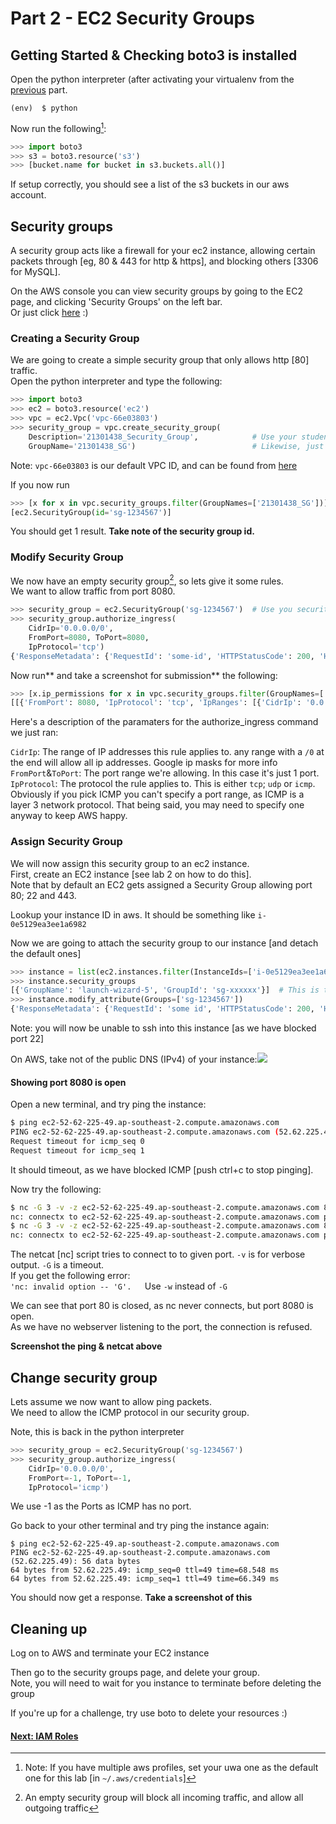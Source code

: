 # Part 2 - EC2 Security Groups

## Getting Started & Checking boto3 is installed

Open the python interpreter \(after activating your virtualenv from the [previous](/Part1.md) part.

```
(env)  $ python
```

Now run the following[^1]:

```py
>>> import boto3
>>> s3 = boto3.resource('s3')
>>> [bucket.name for bucket in s3.buckets.all()]
```

If setup correctly, you should see a list of the s3 buckets in our aws account.

## Security groups

A security group acts like a firewall for your ec2 instance, allowing certain packets through \[eg, 80 & 443 for http & https\], and blocking others \[3306 for MySQL\].

On the AWS console you can view security groups by going to the EC2 page, and clicking 'Security Groups' on the left bar.  
Or just click [here](https://ap-southeast-2.console.aws.amazon.com/ec2/v2/home?region=ap-southeast-2#SecurityGroups:sort=groupName) :\)

### Creating a Security Group

We are going to create a simple security group that only allows http \[80\] traffic.  
Open the python interpreter and type the following:

```py
>>> import boto3
>>> ec2 = boto3.resource('ec2')
>>> vpc = ec2.Vpc('vpc-66e03803')
>>> security_group = vpc.create_security_group(
    Description='21301438_Security_Group',            # Use your student number here
    GroupName='21301438_SG')                          # Likewise, just your student number
```

Note: `vpc-66e03803` is our default VPC ID, and can be found from [here](https://ap-southeast-2.console.aws.amazon.com/vpc/home?region=ap-southeast-2#vpcs:)

If you now run

```py
>>> [x for x in vpc.security_groups.filter(GroupNames=['21301438_SG'])]
[ec2.SecurityGroup(id='sg-1234567')]
```

You should get 1 result. **Take note of the security group id.**

### Modify Security Group

We now have an empty security group[^2], so lets give it some rules.  
We want to allow traffic from port 8080.

```py
>>> security_group = ec2.SecurityGroup('sg-1234567')  # Use you security group id here
>>> security_group.authorize_ingress(
    CidrIp='0.0.0.0/0',
    FromPort=8080, ToPort=8080,
    IpProtocol='tcp')
{'ResponseMetadata': {'RequestId': 'some-id', 'HTTPStatusCode': 200, 'HTTPHeaders': {'content-type': 'text/xml;charset=UTF-8', 'transfer-encoding': 'chunked', 'vary': 'Accept-Encoding', 'date': 'some date GMT', 'server': 'AmazonEC2'}, 'RetryAttempts': 0}}
```

Now run** and take a screenshot for submission** the following:

```py
>>> [x.ip_permissions for x in vpc.security_groups.filter(GroupNames=['21301438_SG'])]
[[{'FromPort': 8080, 'IpProtocol': 'tcp', 'IpRanges': [{'CidrIp': '0.0.0.0/0'}], 'Ipv6Ranges': [], 'PrefixListIds': [], 'ToPort': 8080, 'UserIdGroupPairs': []}]]
```

Here's a description of the paramaters for the authorize\_ingress command we just ran:

`CidrIp`: The range of IP addresses this rule applies to. any range with a `/0` at the end will allow all ip addresses. Google ip masks for more info  
`FromPort`&`ToPort`: The port range we're allowing. In this case it's just 1 port.  
`IpProtocol`: The protocol the rule applies to. This is either `tcp`; `udp` or `icmp`. Obviously if you pick ICMP you can't specify a port range, as ICMP is a layer 3 network protocol. That being said, you may need to specify one anyway to keep AWS happy.

### Assign Security Group

We will now assign this security group to an ec2 instance.  
First, create an EC2 instance \[see lab 2 on how to do this\].  
Note that by default an EC2 gets assigned a Security Group allowing port 80; 22 and 443.

Lookup your instance ID in aws. It should be something  like `i-0e5129ea3ee1a6982`

Now we are going to attach the security group to our instance \[and detach the default ones\]

```py
>>> instance = list(ec2.instances.filter(InstanceIds=['i-0e5129ea3ee1a6982']))[0]
>>> instance.security_groups
[{'GroupName': 'launch-wizard-5', 'GroupId': 'sg-xxxxxx'}]  # This is the default group
>>> instance.modify_attribute(Groups=['sg-1234567'])
{'ResponseMetadata': {'RequestId': 'some id', 'HTTPStatusCode': 200, 'HTTPHeaders': {'content-type': 'text/xml;charset=UTF-8', 'transfer-encoding': 'chunked', 'vary': 'Accept-Encoding', 'date': 'some date GMT', 'server': 'AmazonEC2'}, 'RetryAttempts': 0}}
```

Note: you will now be unable to ssh into this instance \[as we have blocked port 22\]

On AWS, take not of the public DNS \(IPv4\) of your instance:![](/assets/DNS.png)

#### Showing port 8080 is open

Open a new terminal, and try ping the instance:

```bash
$ ping ec2-52-62-225-49.ap-southeast-2.compute.amazonaws.com
PING ec2-52-62-225-49.ap-southeast-2.compute.amazonaws.com (52.62.225.49): 56 data bytes
Request timeout for icmp_seq 0
Request timeout for icmp_seq 1
```

It should timeout, as we have blocked ICMP \[push ctrl+c to stop pinging\].

Now try the following:

```bash
$ nc -G 3 -v -z ec2-52-62-225-49.ap-southeast-2.compute.amazonaws.com 80
nc: connectx to ec2-52-62-225-49.ap-southeast-2.compute.amazonaws.com port 80 (tcp) failed: Operation timed out
$ nc -G 3 -v -z ec2-52-62-225-49.ap-southeast-2.compute.amazonaws.com 8080
nc: connectx to ec2-52-62-225-49.ap-southeast-2.compute.amazonaws.com port 8080 (tcp) failed: Connection refused
```

The netcat \[nc\] script tries to connect to to given port. `-v` is for verbose output. `-G` is a timeout.  
If you get the following error:  
`'nc: invalid option -- 'G'.  
`Use `-w` instead of `-G`

We can see that port 80 is closed, as nc never connects, but port 8080 is open.  
As we have no webserver listening to the port, the connection is refused.

**Screenshot the ping & netcat above**

## Change security group

Lets assume we now want to allow ping packets.  
We need to allow the ICMP protocol in our security group.

Note, this is back in the python interpreter

```py
>>> security_group = ec2.SecurityGroup('sg-1234567')
>>> security_group.authorize_ingress(
    CidrIp='0.0.0.0/0',
    FromPort=-1, ToPort=-1,
    IpProtocol='icmp')
```

We use -1 as the Ports as ICMP has no port.

Go back to your other terminal and try ping the instance again:

```
$ ping ec2-52-62-225-49.ap-southeast-2.compute.amazonaws.com
PING ec2-52-62-225-49.ap-southeast-2.compute.amazonaws.com (52.62.225.49): 56 data bytes
64 bytes from 52.62.225.49: icmp_seq=0 ttl=49 time=68.548 ms
64 bytes from 52.62.225.49: icmp_seq=1 ttl=49 time=66.349 ms
```

You should now get a response. **Take a screenshot of this**

## Cleaning up

Log on to AWS and terminate your EC2 instance

Then go to the security groups page, and delete your group.  
Note, you will need to wait for you instance to terminate before deleting the group

If you're up for a challenge, try use boto to delete your resources :\)

#### [Next: IAM Roles](/Part3.md)

[^1]: Note: If you have multiple aws profiles, set your uwa one as the default one for this lab \[in `~/.aws/credentials`\]

[^2]: An empty security group will block all incoming traffic, and allow all outgoing traffic

